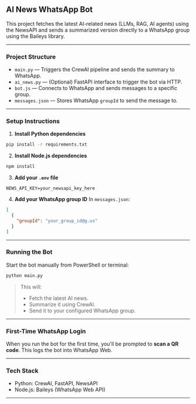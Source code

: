 
## AI News WhatsApp Bot

This project fetches the latest AI-related news (LLMs, RAG, AI agents) using the NewsAPI and sends a summarized version directly to a WhatsApp group using the Baileys library.

---

### Project Structure

* `main.py` — Triggers the CrewAI pipeline and sends the summary to WhatsApp.
* `ai_news.py` — (Optional) FastAPI interface to trigger the bot via HTTP.
* `bot.js` — Connects to WhatsApp and sends messages to a specific group.
* `messages.json` — Stores WhatsApp `groupId` to send the message to.

---

### Setup Instructions

1. **Install Python dependencies**

```bash
pip install -r requirements.txt
```

2. **Install Node.js dependencies**

```bash
npm install
```

3. **Add your `.env` file**

```
NEWS_API_KEY=your_newsapi_key_here
```

4. **Add your WhatsApp group ID**
   In `messages.json`:

```json
[
  {
    "groupId": "your_group_id@g.us"
  }
]
```

---

### Running the Bot

Start the bot manually from PowerShell or terminal:

```bash
python main.py
```

> This will:
>
> * Fetch the latest AI news.
> * Summarize it using CrewAI.
> * Send it to your configured WhatsApp group.

---

### First-Time WhatsApp Login

When you run the bot for the first time, you'll be prompted to **scan a QR code**. This logs the bot into WhatsApp Web.

---

### Tech Stack

* Python: CrewAI, FastAPI, NewsAPI
* Node.js: Baileys (WhatsApp Web API)

---

